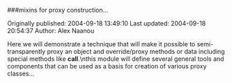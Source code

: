 ###mixins for proxy construction...

Originally published: 2004-09-18 13:49:10
Last updated: 2004-09-18 20:54:37
Author: Alex Naanou

Here we will demonstrate a technique that will make it possible to semi-transparently proxy an object and override/proxy methods or data including special methods like __call__.\nthis module will define several general tools and components that can be used as a basis for creation of various proxy classes...